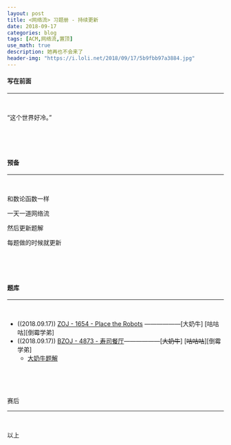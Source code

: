 ```yaml
---
layout: post
title: <网络流> 习题册 - 持续更新
date: 2018-09-17
categories: blog
tags: [ACM,网络流,置顶]
use_math: true	
description: 她再也不会来了
header-img: "https://i.loli.net/2018/09/17/5b9fbb97a3884.jpg"
---
```


#### 写在前面

---

<br>

“这个世界好冷。” 

<br><br><br>

#### 预备

---

<br>

和数论函数一样<br>

一天一道网络流<br>

然后更新题解<br>

每题做的时候就更新

<br><br><br>

#### 题库

---

<br>

- ((2018.09.17)) [ZOJ - 1654 - Place the Robots](https://vjudge.net/problem/ZOJ-1654) ——————\[大奶牛\] \[咕咕咕\]\[倒霉学弟\]
- ((2018.09.17)) [BZOJ - 4873 - 寿司餐厅](https://vjudge.net/problem/HYSBZ-4873)——————\[~~大奶牛~~\] \[~~咕咕咕~~\]\[倒霉学弟\]
  - [大奶牛题解](http://seventeenjcinta.com/blog/2018/09/21/bzoj-4873/)

<br><br><br>

赛后

---

<br>

以上
